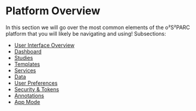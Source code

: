 # Platform Overview

In this section we will go over the most common elements of the o²S²PARC platform that you will likely be navigating and using!
Subsections:
  * [User Interface Overview](platform_introduction/overview.md)
  * [Dashboard](platform_introduction/dashboard.md)
  * [Studies](platform_introduction/studies.md)
  * [Templates](platform_introduction/Templates.md)
  * [Services](platform_introduction/services.md)
  * [Data](platform_introduction/Data.md)
  * [User Preferences](platform_introduction/profile.md)
  * [Security & Tokens](platform_introduction/security_details.md)
  * [Annotations](platform_introduction/annotations.md)
  * [App Mode](platform_introduction/appmode.md)